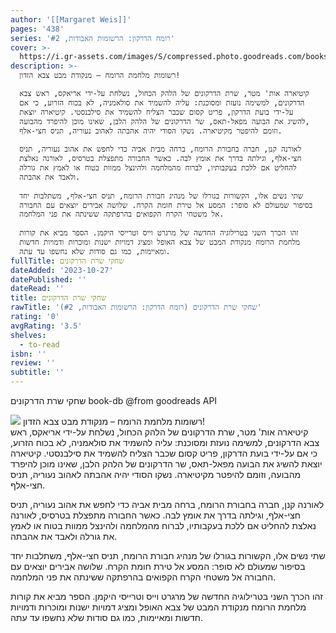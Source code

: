 ```yaml
---
author: '[[Margaret Weis]]'
pages: '438'
series: 'רומח הדרקון: הרשומות האבודות, #2'
cover: >-
  https://i.gr-assets.com/images/S/compressed.photo.goodreads.com/books/1670066017l/63914868.jpg
description: >-
  רשומות מלחמת הרומח – מנקודת מבט צבא הזדון!  

  קיטיארה אות' מטר, שרת הדרקונים של הלהק הכחול, נשלחת על-ידי אריאקס, ראש צבא
  הדרקונים, למשימה נועזת ומסוכנת: עליה להשמיד את סולאמניה, לא בכוח הזרוע, כי אם
  על-ידי בועת הדרקון, פריט קסום שכבר הצליח להשמיד את סילבנסטי. קיטיארה יוצאת
  להשיג את הבועה מפאל-תאס, שר הדרקונים של הלהק הלבן, שאינו מוכן להיפרד מהבועה,
  וזומם להיפטר מקיטיארה. נשקו הסודי יהיה אהבתה לאהוב נעוריה, תניס חצי-אלף.  
    
  לאורנה קנן, חברה בחבורת הרומח, ברחה מבית אביה כדי לחפש את אהוב נעוריה, תניס
  חצי-אלף, וגילתה בדרך את אומץ לבה. כאשר החבורה מתפצלת בטרסיס, לאורנה נאלצת
  להחליט אם ללכת בעקבותיו, לברוח מהמלחמה ולהינצל ממוות בטוח או לאמץ את גורלה
  ולאבד את אהבתה.  
    
  שתי נשים אלו, הקשורות בגורלו של מנהיג חבורת הרומח, תניס חצי-אלף, משתלבות יחד
  בסיפור שמעולם לא סופר: המסע אל טירת חומת הקרח. שלושה אבירים יוצאים עם החבורה
  אל משטחי הקרח הקפואים בהרפתקה ששינתה את פני המלחמה.  
    
  זהו הכרך השני בטרילוגיה החדשה של מרגרט וייס וטרייסי היקמן. הספר מביא את קורות
  מלחמת הרומח מנקודת המבט של צבא האופל ומציג דמויות ישנות ומוכרות ודמויות חדשות
  ומאיימות, כמו גם סודות שלא נחשפו עד עתה.
fullTitle: שחקי שרת הדרקונים
dateAdded: '2023-10-27'
datePublished: ''
dateRead: ''
title: שחקי שרת הדרקונים
rawTitle: '(רומח הדרקון: הרשומות האבודות, #2) שחקי שרת הדרקונים'
rating: '0'
avgRating: '3.5'
shelves:
  - to-read
isbn: ''
review: ''
subtitle: ''
---
```

שחקי שרת הדרקונים book-db 
@from goodreads API

![](https:&#x2F;&#x2F;i.gr-assets.com&#x2F;images&#x2F;S&#x2F;compressed.photo.goodreads.com&#x2F;books&#x2F;1670066017l&#x2F;63914868.jpg)
רשומות מלחמת הרומח – מנקודת מבט צבא הזדון!  
קיטיארה אות&#39; מטר, שרת הדרקונים של הלהק הכחול, נשלחת על-ידי אריאקס, ראש צבא הדרקונים, למשימה נועזת ומסוכנת: עליה להשמיד את סולאמניה, לא בכוח הזרוע, כי אם על-ידי בועת הדרקון, פריט קסום שכבר הצליח להשמיד את סילבנסטי. קיטיארה יוצאת להשיג את הבועה מפאל-תאס, שר הדרקונים של הלהק הלבן, שאינו מוכן להיפרד מהבועה, וזומם להיפטר מקיטיארה. נשקו הסודי יהיה אהבתה לאהוב נעוריה, תניס חצי-אלף.  
  
לאורנה קנן, חברה בחבורת הרומח, ברחה מבית אביה כדי לחפש את אהוב נעוריה, תניס חצי-אלף, וגילתה בדרך את אומץ לבה. כאשר החבורה מתפצלת בטרסיס, לאורנה נאלצת להחליט אם ללכת בעקבותיו, לברוח מהמלחמה ולהינצל ממוות בטוח או לאמץ את גורלה ולאבד את אהבתה.  
  
שתי נשים אלו, הקשורות בגורלו של מנהיג חבורת הרומח, תניס חצי-אלף, משתלבות יחד בסיפור שמעולם לא סופר: המסע אל טירת חומת הקרח. שלושה אבירים יוצאים עם החבורה אל משטחי הקרח הקפואים בהרפתקה ששינתה את פני המלחמה.  
  
זהו הכרך השני בטרילוגיה החדשה של מרגרט וייס וטרייסי היקמן. הספר מביא את קורות מלחמת הרומח מנקודת המבט של צבא האופל ומציג דמויות ישנות ומוכרות ודמויות חדשות ומאיימות, כמו גם סודות שלא נחשפו עד עתה.